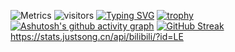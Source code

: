![Metrics](https://metrics.lecoq.io/1x000?template=classic&base.indepth=false&config.timezone=Asia%2FBangkok)
![visitors](https://visitor-badge.glitch.me/badge?page_id=page.id&left_color=green&right_color=red)
[![Typing SVG](https://readme-typing-svg.herokuapp.com/?lines=First+line+of+text;Second+line+of+text)](https://git.io/typing-svg)
[![trophy](https://github-profile-trophy.vercel.app/?username=ryo-ma&theme=onedark)](https://github.com/ryo-ma/github-profile-trophy)
[![Ashutosh's github activity graph](https://activity-graph.herokuapp.com/graph?username=1x000)](https://github.com/ashutosh00710/github-readme-activity-graph)
[![GitHub Streak](https://github-readme-streak-stats.herokuapp.com/?user=1x000)](https://git.io/streak-stats)
https://stats.justsong.cn/api/bilibili/?id=LE
